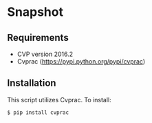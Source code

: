 # Snapshot

## Requirements
* CVP version 2016.2
* Cvprac (https://pypi.python.org/pypi/cvprac)

## Installation
This script utilizes Cvprac. To install:
```console
$ pip install cvprac
```
